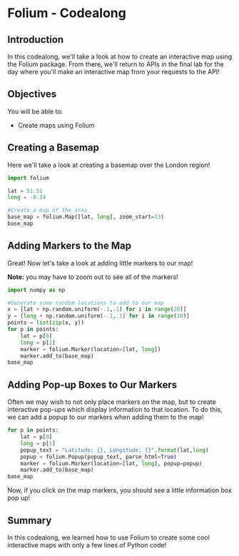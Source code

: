 # Folium - Codealong

## Introduction 

In this codealong, we'll take a look at how to create an interactive map using the Folium package. From there, we'll return to APIs in the final lab for the day where you'll make an interactive map from your requests to the API!

## Objectives

You will be able to:

* Create maps using Folium

## Creating a Basemap

Here we'll take a look at creating a basemap over the London region!


```python
import folium

lat = 51.51
long = -0.14

#Create a map of the area
base_map = folium.Map([lat, long], zoom_start=13)
base_map
```

## Adding Markers to the Map

Great! Now let's take a look at adding little markers to our map!

**Note:** you may have to zoom out to see all of the markers!


```python
import numpy as np

#Generate some random locations to add to our map
x = [lat + np.random.uniform(-.1,.1) for i in range(20)]
y = [long + np.random.uniform(-.1,.1) for i in range(20)]
points = list(zip(x, y))
for p in points:
    lat = p[0]
    long = p[1]
    marker = folium.Marker(location=[lat, long])
    marker.add_to(base_map)
base_map
```

## Adding Pop-up Boxes to Our Markers

Often we may wish to not only place markers on the map, but to create interactive pop-ups which display information to that location. To do this, we can add a popup to our markers when adding them to the map! 


```python
for p in points:
    lat = p[0]
    long = p[1]
    popup_text = "Latitude: {}, Longitude: {}".format(lat,long)
    popup = folium.Popup(popup_text, parse_html=True)
    marker = folium.Marker(location=[lat, long], popup=popup)
    marker.add_to(base_map)
base_map
```

Now, if you click on the map markers, you should see a little information box pop up!

## Summary 

In this codealong, we learned how to use Folium to create some cool interactive maps with only a few lines of Python code!
